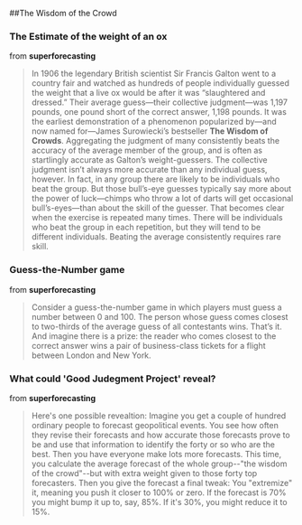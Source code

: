 ##The Wisdom of the Crowd

### The Estimate of the weight of an ox
from **superforecasting**
> In 1906 the legendary British scientist Sir Francis Galton went to a country fair and watched as hundreds of people individually guessed the weight that a live ox would be after it was “slaughtered and dressed.” Their average guess—their collective judgment—was 1,197 pounds, one pound short of the correct answer, 1,198 pounds. It was the earliest demonstration of a phenomenon popularized by—and now named for—James Surowiecki’s bestseller **The Wisdom of Crowds**. Aggregating the judgment of many consistently beats the accuracy of the average member of the group, and is often as startlingly accurate as Galton’s weight-guessers. The collective judgment isn’t always more accurate than any individual guess, however. In fact, in any group there are likely to be individuals who beat the group. But those bull’s-eye guesses typically say more about the power of luck—chimps who throw a lot of darts will get occasional bull’s-eyes—than about the skill of the guesser. That becomes clear when the exercise is repeated many times. There will be individuals who beat the group in each repetition, but they will tend to be different individuals. Beating the average consistently requires rare skill.

### Guess-the-Number game
from **superforecasting**
> Consider a guess-the-number game in which players must guess a number between 0 and 100. The person whose guess comes closest to two-thirds of the average guess of all contestants wins. That’s it. And imagine there is a prize: the reader who comes closest to the correct answer wins a pair of business-class tickets for a flight between London and New York.

### What could 'Good Judegment Project' reveal?
from **superforecasting**

> Here's one possible revealtion: Imagine you get a couple of hundred ordinary people to forecast geopolitical events. You see how often they revise their forecasts and how accurate those forecasts prove to be and use that information to identify the forty or so who are the best. Then you have everyone make lots more forecasts. This time, you calculate the average forecast of the whole group--"the wisdom of the crowd"--but with extra weight given to those forty top forecasters. Then you give the forecast a final tweak: You "extremize" it, meaning you push it closer to 100% or zero. If the forecast is 70% you might bump it up to, say, 85%. If it's 30%, you might reduce it to 15%.


